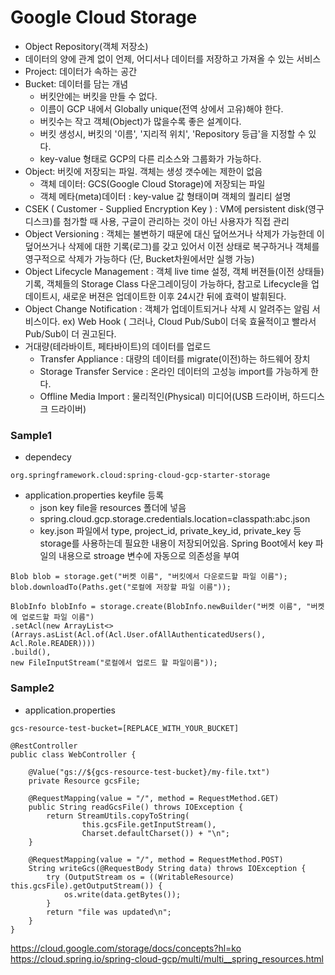 # Google Cloud Storage

- Object Repository(객체 저장소)
- 데이터의 양에 관계 없이 언제, 어디서나 데이터를 저장하고 가져올 수 있는 서비스
- Project: 데이터가 속하는 공간
- Bucket: 데이터를 담는 개념
  - 버킷안에는 버킷을 만들 수 없다.
  - 이름이 GCP 내에서 Globally unique(전역 상에서 고유)해야 한다.
  - 버킷수는 작고 객체(Object)가 많을수록 좋은 설계이다.
  - 버킷 생성시, 버킷의 '이름', '지리적 위치', 'Repository 등급'을 지정할 수 있다.
  - key-value 형태로 GCP의 다른 리소스와 그룹화가 가능하다.
- Object: 버킷에 저장되는 파일. 객체는 생성 갯수에는 제한이 없음
  - 객체 데이터: GCS(Google Cloud Storage)에 저장되는 파일
  - 객체 메타(meta)데이터 : key-value 값 형태이며 객체의 퀄리티 설명
- CSEK ( Customer - Supplied Encryption Key ) : VM에 persistent disk(영구 디스크)를 첨가할 때 사용, 구글이 관리하는 것이 아닌 사용자가 직접 관리
- Object Versioning : 객체는 불변하기 때문에 대신 덮어쓰거나 삭제가 가능한데 이 덮어쓰거나 삭제에 대한 기록(로그)를 갖고 있어서 이전 상태로 복구하거나 객체를 영구적으로 삭제가 가능하다 (단, Bucket차원에서만 실행 가능)
- Object Lifecycle Management : 객체 live time 설정, 객체 버젼들(이전 상태들) 기록, 객체들의 Storage Class 다운그레이딩이 가능하다, 참고로 Lifecycle을 업데이트시, 새로운 버젼은 업데이트한 이후 24시간 뒤에 효력이 발휘된다.
- Object Change Notification : 객체가 업데이트되거나 삭제 시 알려주는 알림 서비스이다. ex) Web Hook ( 그러나, Cloud Pub/Sub이 더욱 효율적이고 빨라서 Pub/Sub이 더 권고된다.
- 거대량(테라바이트, 페타바이트)의 데이터를 업로드
  - Transfer Appliance : 대량의 데이터를 migrate(이전)하는 하드웨어 장치
  - Storage Transfer Service : 온라인 데이터의 고성능 import를 가능하게 한다.
  - Offline Media Import : 물리적인(Physical) 미디어(USB 드라이버, 하드디스크 드라이버)

### Sample1
- dependecy
````
org.springframework.cloud:spring-cloud-gcp-starter-storage
````
- application.properties keyfile 등록
  - json key file을 resources 폴더에 넣음
  - spring.cloud.gcp.storage.credentials.location=classpath:abc.json
  - key.json 파일에서 type, project_id, private_key_id, private_key 등 storage를 사용하는데 필요한 내용이 저장되어있음. Spring Boot에서 key 파일의 내용으로 stroage 변수에 자동으로 의존성을 부여
````
Blob blob = storage.get("버켓 이름", "버킷에서 다운로드할 파일 이름");
blob.downloadTo(Paths.get("로컬에 저장할 파일 이름"));
````

````
BlobInfo blobInfo = storage.create(BlobInfo.newBuilder("버켓 이름", "버켓에 업로드할 파일 이름")
.setAcl(new ArrayList<>(Arrays.asList(Acl.of(Acl.User.ofAllAuthenticatedUsers(), Acl.Role.READER))))
.build(),
new FileInputStream("로컬에서 업로드 할 파일이름"));
````

### Sample2
- application.properties
````
gcs-resource-test-bucket=[REPLACE_WITH_YOUR_BUCKET]
````
````
@RestController
public class WebController {

	@Value("gs://${gcs-resource-test-bucket}/my-file.txt")
	private Resource gcsFile;

	@RequestMapping(value = "/", method = RequestMethod.GET)
	public String readGcsFile() throws IOException {
		return StreamUtils.copyToString(
				this.gcsFile.getInputStream(),
				Charset.defaultCharset()) + "\n";
	}

	@RequestMapping(value = "/", method = RequestMethod.POST)
	String writeGcs(@RequestBody String data) throws IOException {
		try (OutputStream os = ((WritableResource) this.gcsFile).getOutputStream()) {
			os.write(data.getBytes());
		}
		return "file was updated\n";
	}
}
````

https://cloud.google.com/storage/docs/concepts?hl=ko
https://cloud.spring.io/spring-cloud-gcp/multi/multi__spring_resources.html